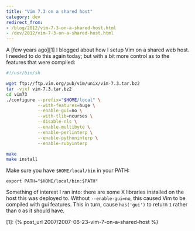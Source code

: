 ```yaml
---
title: "Vim 7.3 on a shared host"
category: dev
redirect_from:
- /blog/2012/vim-7-3-on-a-shared-host.html
- /dev/2012/vim-7-3-on-a-shared-host.html
---
```


A [few years ago][1] I blogged about how I setup Vim on a shared web host. I
needed to do this again today; but with a bit more control as to the features
that were compiled:

```sh
#!/usr/bin/sh

wget ftp://ftp.vim.org/pub/vim/unix/vim-7.3.tar.bz2
tar -vjxf vim-7.3.tar.bz2
cd vim73
./configure --prefix="$HOME/local" \
            --with-features=huge \
            --enable-gui=no \
            --with-tlib=ncurses \
            --disable-nls \
            --enable-multibyte \
            --enable-perlinterp \
            --enable-pythoninterp \
            --enable-rubyinterp

make
make install
```

Make sure you have `$HOME/local/bin` in your PATH:

    export PATH="$HOME/local/bin:$PATH"

Something of interest I ran into: there are some X libraries installed on the
host this was deployed to. Without `--enable-gui=no`, this caused Vim to be
compiled with gui features. This in turn, cause `has('gui')` to return `1`
rather than `0` as it should have.

[1]: {% post_url 2007/2007-06-23-vim-7-on-a-shared-host %}
